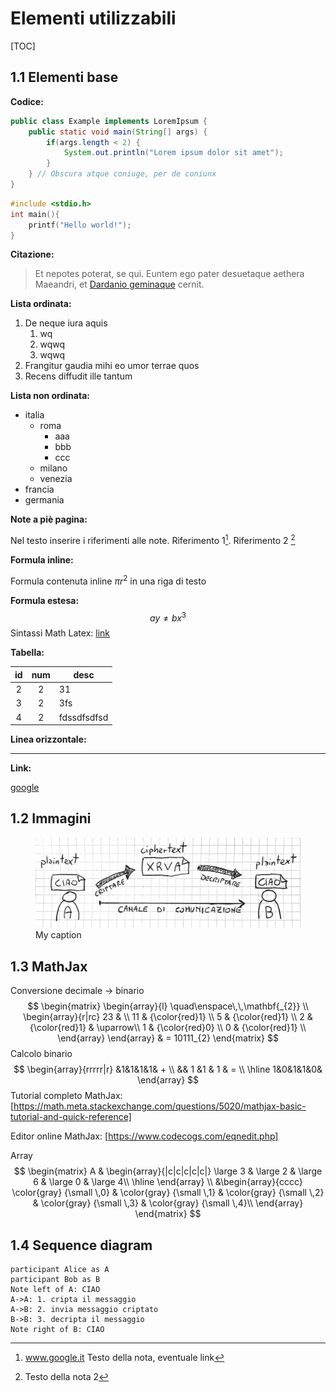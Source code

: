

# Elementi utilizzabili

[TOC]

## 1.1 Elementi base
**Codice:** 

```java
public class Example implements LoremIpsum { 
	public static void main(String[] args) {
		if(args.length < 2) {
			System.out.println("Lorem ipsum dolor sit amet");
		}
	} // Obscura atque coniuge, per de coniunx
}		
```
```c
#include <stdio.h>
int main(){
    printf("Hello world!");
}
```
**Citazione:** 

> Et nepotes poterat, se qui. Euntem ego pater desuetaque aethera Maeandri, et
> [Dardanio geminaque](http://example.com#Dardanio_geminaque) cernit.

**Lista ordinata:**

1. De neque iura aquis
   1. wq
   2. wqwq
   3. wqwq
2. Frangitur gaudia mihi eo umor terrae quos
3. Recens diffudit ille tantum

**Lista non ordinata:**

- italia
  - roma
    - aaa
    - bbb
    - ccc
  - milano
  - venezia
- francia
- germania

**Note a piè pagina:**

Nel testo inserire i riferimenti alle note. Riferimento 1[^1]. Riferimento 2 [^testo]

[^1]: www.google.it Testo della nota, eventuale link
[^testo]: Testo della nota 2

**Formula inline:**

Formula contenuta inline $\pi r^2$ in una riga di testo

**Formula estesa:**
$$
ay \ne bx^ 3
$$
Sintassi Math Latex: [link](https://it.wikipedia.org/wiki/Aiuto:Formule_matematiche_TeX)

**Tabella:**

|  id  | num  | desc        |
| :--: | :--: | ----------- |
|  2   |  2   | 31          |
|  3   |  2   | 3fs         |
|  4   |  2   | fdssdfsdfsd |

**Linea orizzontale:**

------

**Link:**

[google](www.google.it)



## 1.2 Immagini

<figure markdown="1">
  <img src="images/crittografia-10.jpg" alt="alt text">

 <figcaption>My caption</figcaption>
</figure>



## 1.3 MathJax

Conversione decimale -> binario
$$
\begin{matrix}
\begin{array}{l}
\quad\enspace\,\,\mathbf{_{2}}   \\
 \begin{array}{r|rc}
23 &  \\
11 & {\color{red}1} \\
5 & {\color{red}1}   \\
2 & {\color{red}1}  & \uparrow\\
1 & {\color{red}0}  \\
0 & {\color{red}1}  \\
  \end{array} 
\end{array}
& = 10111_{2}
\end{matrix}
$$
Calcolo binario
$$
\begin{array}{rrrrr|r}
&1&1&1&1& + \\
 && 1 &1 & 1 & = \\ \hline
 1&0&1&1&0&
  \end{array}
$$
Tutorial completo MathJax: [https://math.meta.stackexchange.com/questions/5020/mathjax-basic-tutorial-and-quick-reference]

Editor online MathJax: [https://www.codecogs.com/eqnedit.php]



Array
$$
\begin{matrix}
A &
\begin{array}{|c|c|c|c|c|}
\large 3 &  \large 2 & \large 6 & \large 0  & \large 4\\ \hline
\end{array} \\
&\begin{array}{cccc}
\color{gray} {\small \,0} & \color{gray} {\small \,1} & \color{gray} {\small \,2} & \color{gray} {\small \,3}  & \color{gray} {\small \,4}\\ 
\end{array}
\end{matrix}
$$



## 1.4 Sequence diagram

```sequence
participant Alice as A
participant Bob as B
Note left of A: CIAO
A->A: 1. cripta il messaggio
A->B: 2. invia messaggio criptato
B->B: 3. decripta il messaggio
Note right of B: CIAO
```


